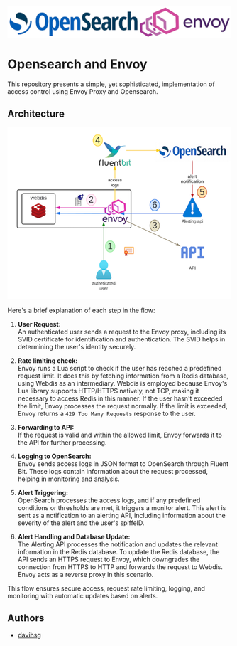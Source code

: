 ![opensearch+envoy](https://github.com/davihsg/tcc/raw/main/assets/opensearch+envoy.png)
# Opensearch and Envoy

This repository presents a simple, yet sophisticated, implementation of access control using Envoy Proxy and Opensearch.

## Architecture

![architecture-overview](https://github.com/davihsg/tcc/raw/main/assets/architecture-overview.png)

Here's a brief explanation of each step in the flow:

1. **User Request:**  
   An authenticated user sends a request to the Envoy proxy, including its SVID certificate for identification and authentication. The SVID helps in determining the user's identity securely.

2. **Rate limiting check:**  
   Envoy runs a Lua script to check if the user has reached a predefined request limit. It does this by fetching information from a Redis database, using Webdis as an intermediary. Webdis is employed because Envoy's Lua library supports HTTP/HTTPS natively, not TCP, making it necessary to access Redis in this manner. If the user hasn't exceeded the limit, Envoy processes the request normally. If the limit is exceeded, Envoy returns a `429 Too Many Requests` response to the user.

3. **Forwarding to API:**  
   If the request is valid and within the allowed limit, Envoy forwards it to the API for further processing.

4. **Logging to OpenSearch:**  
   Envoy sends access logs in JSON format to OpenSearch through Fluent Bit. These logs contain information about the request processed, helping in monitoring and analysis.

5. **Alert Triggering:**  
   OpenSearch processes the access logs, and if any predefined conditions or thresholds are met, it triggers a monitor alert. This alert is sent as a notification to an alerting API, including information about the severity of the alert and the user's spiffeID.

6. **Alert Handling and Database Update:**  
   The Alerting API processes the notification and updates the relevant information in the Redis database. To update the Redis database, the API sends an HTTPS request to Envoy, which downgrades the connection from HTTPS to HTTP and forwards the request to Webdis. Envoy acts as a reverse proxy in this scenario.

This flow ensures secure access, request rate limiting, logging, and monitoring with automatic updates based on alerts.

## Authors

- [davihsg](https://github.com/davihsg)
